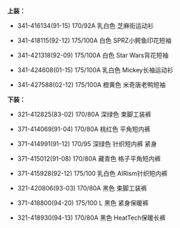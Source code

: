 **上装：**

- 341-416134(91-15) 170/92A 乳白色 芝麻街运动衫

- 341-418115(92-12) 175/100A 白色 SPRZ小鳄鱼印花短袖

- 341-421318(92-09) 175/100A 白色 Star Wars背花短袖

- 341-424608(01-15) 175/100A 乳白色 Mickey长袖运动衫

- 341-427588(02-12) 175/100A 橙黄色 米奇唐老鸭短袖


**下装：**

- 321-412825(83-02) 170/80A 深绿色 束脚工装裤

- 371-414069(91-04) 170/80A 桃红色 平角短内裤

- 371-414991(91-12) 170/95 深绿色 针织短内裤 紧身

- 371-415012(91-08) 170/80A 藏青色 格子平角短内裤

- 371-415928(92-12) 175/100 乳白色 AIRism针织短内裤

- 321-420806(93-03) 170/80A 黑色 束脚工装裤

- 371-418800(94-20) 175/100 L 黑色 紧身保暖裤

- 321-418930(94-13) 170/80A 黑色 HeatTech保暖长裤

